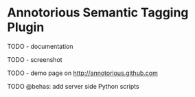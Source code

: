 # Annotorious Semantic Tagging Plugin

TODO - documentation

TODO - screenshot

TODO - demo page on http://annotorious.github.com

TODO @behas: add server side Python scripts
